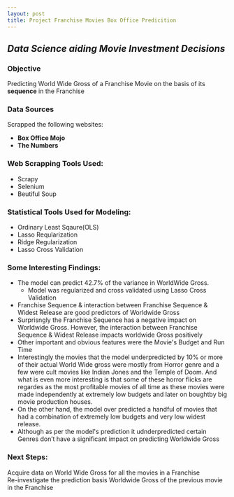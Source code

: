 ```yaml
---
layout: post
title: Project Franchise Movies Box Office Predicition
---
```

*Data Science aiding Movie Investment Decisions*
---
  

### Objective  
Predicting World Wide Gross of a Franchise Movie on the basis of its **sequence** in the Franchise


### Data Sources 
Scrapped the following websites:
* **Box Office Mojo**  
* **The Numbers** 

### Web Scrapping Tools Used:
* Scrapy
* Selenium
* Beutiful Soup
 
### Statistical Tools Used for Modeling:
* Ordinary Least Sqaure(OLS)
* Lasso Reqularization
* Ridge Regularization
* Lasso Cross Validation

### Some Interesting Findings:
* The model can predict 42.7% of the variance in WorldWide Gross.
  * Model was regularized and cross validated using Lasso Cross Validation
* Franchise Sequence & interaction between Franchise Sequence & Widest Release are good predictors of Worldwide Gross
* Surprisngly the Franchise Sequence has a negative impact on Worldwide Gross. However, the interaction between Franchise Sequence & Widest Release impacts worldwide Gross positively
* Other important and obvious features were the Movie's Budget and Run Time
* Interestingly the movies that the model underpredicted by 10% or more of their actual World Wide gross were mostly from Horror genre and a few were cult movies like Indian Jones and the Temple of Doom. And what is even more interesting is that some of these horror flicks  are regardes as the most profitable movies of all time as these movies were made independently at extremely low budgets and later on boughtby big movie production houses.
* On the other hand, the model over predicted a handful of movies that had a combination of extremely low budgets and very low widest release.
* Although as per the model's prediction it udnderpredicted certain Genres don’t have a significant impact on predicting Worldwide Gross

 
### Next Steps:
Acquire data on World Wide Gross for all the movies in a Franchise  
Re-investigate the prediction basis Worldwide Gross of the previous movie in the Franchise

   
  
 
 
